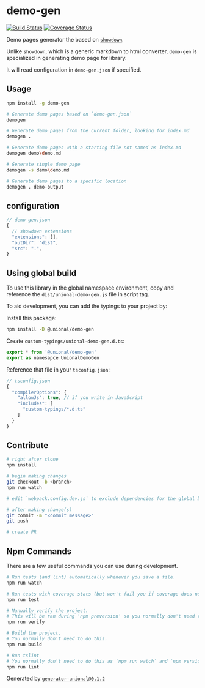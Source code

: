# demo-gen

[![Build Status](https://travis-ci.org/unional/demo-gen.svg?branch=master)](https://travis-ci.org/unional/demo-gen)
[![Coverage Status](https://coveralls.io/repos/github/unional/demo-gen/badge.svg)](https://coveralls.io/github/unional/demo-gen)

Demo pages generator the based on [`showdown`](https://github.com/showdownjs/showdown).

Unlike `showdown`, which is a generic markdown to html converter, `demo-gen` is specialized in generating demo page for library.

It will read configuration in `demo-gen.json` if specified.

## Usage

```sh
npm install -g demo-gen

# Generate demo pages based on `demo-gen.json`
demogen

# Generate demo pages from the current folder, looking for index.md
demogen .

# Generate demo pages with a starting file not named as index.md
demogen demo\demo.md

# Generate single demo page
demogen -s demo\demo.md

# Generate demo pages to a specific location
demogen . demo-output
```

## configuration

```js
// demo-gen.json
{
  // showdown extensions
  "extensions": [],
  "outDir": "dist",
  "src": ".",
}
```

## Using global build

To use this library in the global namespace environment, copy and reference the `dist/unional-demo-gen.js` file in script tag.

To aid development, you can add the typings to your project by:

Install this package:

```sh
npm install -D @unional/demo-gen
```

Create `custom-typings/unional-demo-gen.d.ts`:

```ts
export * from '@unional/demo-gen'
export as namesapce UnionalDemoGen

```

Reference that file in your `tsconfig.json`:

```js
// tsconfig.json
{
  "compilerOptions": {
    "allowJs": true, // if you write in JavaScript
    "includes": [
      "custom-typings/*.d.ts"
    ]
  }
}
```

## Contribute

```sh
# right after clone
npm install

# begin making changes
git checkout -b <branch>
npm run watch

# edit `webpack.config.dev.js` to exclude dependencies for the global build.

# after making change(s)
git commit -m "<commit message>"
git push

# create PR
```

## Npm Commands

There are a few useful commands you can use during development.

```sh
# Run tests (and lint) automatically whenever you save a file.
npm run watch

# Run tests with coverage stats (but won't fail you if coverage does not meet criteria)
npm run test

# Manually verify the project.
# This will be ran during 'npm preversion' so you normally don't need to run this yourself.
npm run verify

# Build the project.
# You normally don't need to do this.
npm run build

# Run tslint
# You normally don't need to do this as `npm run watch` and `npm version` will automatically run lint for you.
npm run lint
```

Generated by [`generator-unional@0.1.2`](https://github.com/unional/unional-cli)
